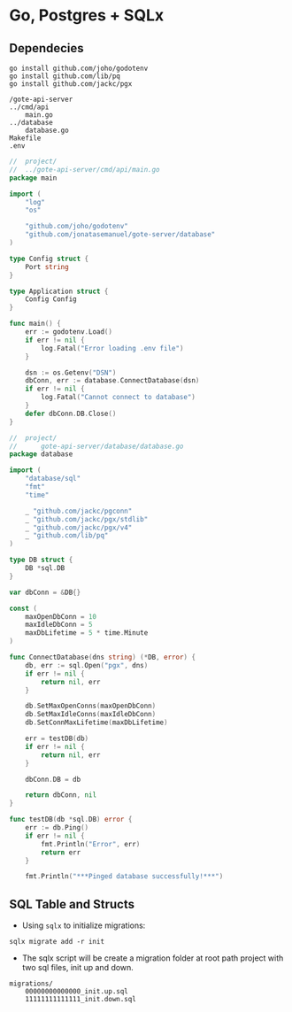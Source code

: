 # Go, Postgres + SQLx

## Dependecies
```shell
go install github.com/joho/godotenv
go install github.com/lib/pq
go install github.com/jackc/pgx
```

```shell
/gote-api-server
../cmd/api
    main.go
../database
    database.go
Makefile
.env
```

```go
//  project/
//  ../gote-api-server/cmd/api/main.go
package main

import (
	"log"
	"os"

	"github.com/joho/godotenv"
	"github.com/jonatasemanuel/gote-server/database"
)

type Config struct {
	Port string
}

type Application struct {
	Config Config
}

func main() {
	err := godotenv.Load()
	if err != nil {
		log.Fatal("Error loading .env file")
	}

	dsn := os.Getenv("DSN")
	dbConn, err := database.ConnectDatabase(dsn)
	if err != nil {
		log.Fatal("Cannot connect to database")
	}
	defer dbConn.DB.Close()
}
```
```go
//  project/
//      gote-api-server/database/database.go
package database

import (
	"database/sql"
	"fmt"
	"time"

	_ "github.com/jackc/pgconn"
	_ "github.com/jackc/pgx/stdlib"
	_ "github.com/jackc/pgx/v4"
	_ "github.com/lib/pq"
)

type DB struct {
	DB *sql.DB
}

var dbConn = &DB{}

const (
	maxOpenDbConn = 10
	maxIdleDbConn = 5
	maxDbLifetime = 5 * time.Minute
)

func ConnectDatabase(dns string) (*DB, error) {
	db, err := sql.Open("pgx", dns)
	if err != nil {
		return nil, err
	}

	db.SetMaxOpenConns(maxOpenDbConn)
	db.SetMaxIdleConns(maxIdleDbConn)
	db.SetConnMaxLifetime(maxDbLifetime)

	err = testDB(db)
	if err != nil {
		return nil, err
	}

	dbConn.DB = db

	return dbConn, nil
}

func testDB(db *sql.DB) error {
	err := db.Ping()
	if err != nil {
		fmt.Println("Error", err)
		return err
	}

	fmt.Println("***Pinged database successfully!***")
```
## SQL Table and Structs

- Using ```sqlx``` to initialize migrations:
```shell
sqlx migrate add -r init
```
- The sqlx script will be create a migration folder at root path project with two sql files, init up and down. 

```
migrations/
    00000000000000_init.up.sql
    11111111111111_init.down.sql
```
